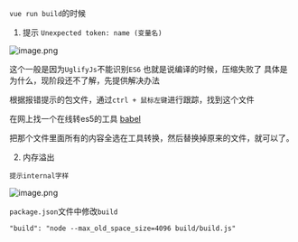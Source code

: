

`vue run build`的时候


1. 提示
`Unexpected token: name (变量名)`

![image.png](https://upload-images.jianshu.io/upload_images/2941543-904efd864ba4d52f.png?imageMogr2/auto-orient/strip%7CimageView2/2/w/1240)

这个一般是因为`UglifyJs`不能识别`ES6`
也就是说编译的时候，压缩失败了
具体是为什么，现阶段还不了解，先提供解决办法

根据报错提示的包文件，通过`ctrl + 鼠标左键`进行跟踪，找到这个文件

在网上找一个在线转es5的工具
[babel](https://babeljs.io/repl/#?babili=false&browsers=&build=&builtIns=false&spec=false&loose=false&code_lz=Q&debug=false&forceAllTransforms=false&shippedProposals=false&circleciRepo=&evaluate=true&fileSize=false&sourceType=module&lineWrap=false&presets=es2015%2Creact%2Cstage-2&prettier=false&targets=&version=6.26.0&envVersion=)

把那个文件里面所有的内容全选在工具转换，然后替换掉原来的文件，就可以了。

2.  内存溢出

```
提示internal字样
```
![image.png](https://upload-images.jianshu.io/upload_images/2941543-7a5acc22befb5a78.png?imageMogr2/auto-orient/strip%7CimageView2/2/w/1240)

`package.json`文件中修改`build`

```
"build": "node --max_old_space_size=4096 build/build.js"
```



